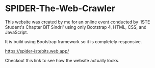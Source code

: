 # SPIDER-The-Web-Crawler
This website was created by me for an online event conducted by 'ISTE Student's Chapter BIT Sindri' using only Bootstrap 4, HTML, CSS, and JavaScript.

It is build using Bootstrap framework so it is completely responsive.

https://spider-istebits.web.app/

Checkout this link to see how the website actually looks.
